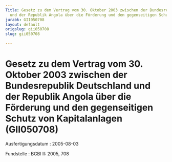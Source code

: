 ```yaml
---
Title: Gesetz zu dem Vertrag vom 30. Oktober 2003 zwischen der Bundesrepublik Deutschland
  und der Republik Angola über die Förderung und den gegenseitigen Schutz von Kapitalanlagen
jurabk: GII050708
layout: default
origslug: gii050708
slug: gii050708

---
```


# Gesetz zu dem Vertrag vom 30. Oktober 2003 zwischen der Bundesrepublik Deutschland und der Republik Angola über die Förderung und den gegenseitigen Schutz von Kapitalanlagen (GII050708)

Ausfertigungsdatum
:   2005-08-03

Fundstelle
:   BGBl II: 2005, 708

